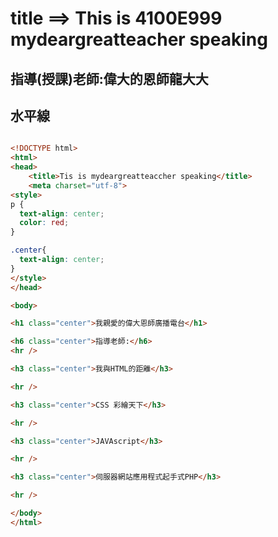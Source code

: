 # title ==> This is 4100E999 mydeargreatteacher speaking

## 指導(授課)老師:偉大的恩師龍大大

## 水平線



```html

<!DOCTYPE html>
<html>
<head>
    <title>Tis is mydeargreatteaccher speaking</title>
	<meta charset="utf-8">
<style>
p {
  text-align: center;
  color: red;
} 

.center{
  text-align: center;
}
</style>
</head>

<body>

<h1 class="center">我親愛的偉大恩師廣播電台</h1>

<h6 class="center">指導老師:</h6>
<hr />

<h3 class="center">我與HTML的距離</h3>

<hr />

<h3 class="center">CSS 彩繪天下</h3>

<hr />

<h3 class="center">JAVAscript</h3>

<hr />

<h3 class="center">伺服器網站應用程式起手式PHP</h3>

<hr />

</body>
</html>


```
